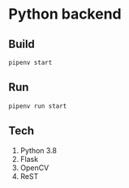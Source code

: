 # Python backend

## Build
```pipenv start```

## Run
```pipenv run start```

## Tech
1. Python 3.8
2. Flask
3. OpenCV
4. ReST